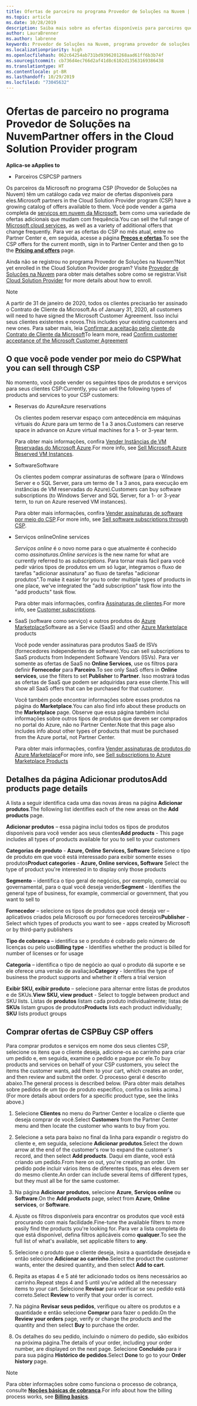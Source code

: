```yaml
---
title: Ofertas de parceiro no programa Provedor de Soluções na Nuvem | Partner Center
ms.topic: article
ms.date: 10/28/2019
description: Saiba mais sobre as ofertas disponíveis para parceiros que vendem por meio do programa Provedor de Soluções na Nuvem.
author: LauraBrenner
ms.author: labrenne
keywords: Provedor de Soluções na Nuvem, programa provedor de soluções na nuvem, CSP, adicionar um produto, vender para clientes, ofertas de parceiro, ofertas de CSP, serviços baseados em nuvem, Azure, Office 365, Dynamics, parceiro CSP, vender no CSP, Azure RI, instâncias de Máquinas Virtuais reservadas do Azure, reservas do Azure, serviços online, software de assinatura, AHUB, SQL Server no Azure, Windows Server no Azure, assinaturas de cliente
ms.localizationpriority: high
ms.openlocfilehash: 062c64254ab731bd9396201268aad61ff6b3b74f
ms.sourcegitcommit: cb736d4ec766d2af41d8c6102d13563169386438
ms.translationtype: HT
ms.contentlocale: pt-BR
ms.lasthandoff: 10/29/2019
ms.locfileid: "73045632"
---
```

# <a name="partner-offers-in-the-cloud-solution-provider-program"></a><span data-ttu-id="ee939-104">Ofertas de parceiro no programa Provedor de Soluções na Nuvem</span><span class="sxs-lookup"><span data-stu-id="ee939-104">Partner offers in the Cloud Solution Provider program</span></span> 

<span data-ttu-id="ee939-105">**Aplica-se a**</span><span class="sxs-lookup"><span data-stu-id="ee939-105">**Applies to**</span></span>

-  <span data-ttu-id="ee939-106">Parceiros CSP</span><span class="sxs-lookup"><span data-stu-id="ee939-106">CSP partners</span></span>

<span data-ttu-id="ee939-107">Os parceiros da Microsoft no programa CSP (Provedor de Soluções na Nuvem) têm um catálogo cada vez maior de ofertas disponíveis para eles.</span><span class="sxs-lookup"><span data-stu-id="ee939-107">Microsoft partners in the Cloud Solution Provider program (CSP) have a growing catalog of offers available to them.</span></span> <span data-ttu-id="ee939-108">Você pode vender a gama completa de [serviços em nuvem da Microsoft](https://partner.microsoft.com/cloud-solution-provider/products-and-services), bem como uma variedade de ofertas adicionais que mudam com frequência.</span><span class="sxs-lookup"><span data-stu-id="ee939-108">You can sell the full range of [Microsoft cloud services](https://partner.microsoft.com/cloud-solution-provider/products-and-services), as well as a variety of additional offers that change frequently.</span></span> <span data-ttu-id="ee939-109">Para ver as ofertas do CSP no mês atual, entre no Partner Center e, em seguida, acesse a página [**Preços e ofertas**](https://partnercenter.microsoft.com/pcv/sales).</span><span class="sxs-lookup"><span data-stu-id="ee939-109">To see the CSP offers for the current month, sign in to Partner Center and then go to the [**Pricing and offers**](https://partnercenter.microsoft.com/pcv/sales) page.</span></span>  

<span data-ttu-id="ee939-110">Ainda não se registrou no programa Provedor de Soluções na Nuvem?</span><span class="sxs-lookup"><span data-stu-id="ee939-110">Not yet enrolled in the Cloud Solution Provider program?</span></span> <span data-ttu-id="ee939-111">Visite [Provedor de Soluções na Nuvem](https://partner.microsoft.com/cloud-solution-provider) para obter mais detalhes sobre como se registrar.</span><span class="sxs-lookup"><span data-stu-id="ee939-111">Visit [Cloud Solution Provider](https://partner.microsoft.com/cloud-solution-provider) for more details about how to enroll.</span></span> 

>[!NOTE]
><span data-ttu-id="ee939-112">A partir de 31 de janeiro de 2020, todos os clientes precisarão ter assinado o Contrato de Cliente da Microsoft.</span><span class="sxs-lookup"><span data-stu-id="ee939-112">As of January 31, 2020, all customers will need to have signed the Microsoft Customer Agreement.</span></span> <span data-ttu-id="ee939-113">Isso inclui seus clientes existentes e novos.</span><span class="sxs-lookup"><span data-stu-id="ee939-113">This includes your existing customers and new ones.</span></span> <span data-ttu-id="ee939-114">Para saber mais, leia [Confirmar a aceitação pelo cliente do Contrato de Cliente da Microsoft](confirm-customer-agreement.md)</span><span class="sxs-lookup"><span data-stu-id="ee939-114">To learn more, read [Confirm customer acceptance of the Microsoft Customer Agreement](confirm-customer-agreement.md)</span></span>

## <a name="what-you-can-sell-through-csp"></a><span data-ttu-id="ee939-115">O que você pode vender por meio do CSP</span><span class="sxs-lookup"><span data-stu-id="ee939-115">What you can sell through CSP</span></span>

<span data-ttu-id="ee939-116">No momento, você pode vender os seguintes tipos de produtos e serviços para seus clientes CSP:</span><span class="sxs-lookup"><span data-stu-id="ee939-116">Currently, you can sell the following types of products and services to your CSP customers:</span></span>

- <span data-ttu-id="ee939-117">Reservas do Azure</span><span class="sxs-lookup"><span data-stu-id="ee939-117">Azure reservations</span></span><br> 

    <span data-ttu-id="ee939-118">Os clientes podem reservar espaço com antecedência em máquinas virtuais do Azure para um termo de 1 a 3 anos.</span><span class="sxs-lookup"><span data-stu-id="ee939-118">Customers can reserve space in advance on Azure virtual machines for a 1- or 3-year term.</span></span><br>
    
    <span data-ttu-id="ee939-119">Para obter mais informações, confira [Vender Instâncias de VM Reservadas do Microsoft Azure](azure-reservations.md).</span><span class="sxs-lookup"><span data-stu-id="ee939-119">For more info, see [Sell Microsoft Azure Reserved VM Instances](azure-reservations.md).</span></span>

- <span data-ttu-id="ee939-120">Software</span><span class="sxs-lookup"><span data-stu-id="ee939-120">Software</span></span><br>

    <span data-ttu-id="ee939-121">Os clientes podem comprar assinaturas de software (para o Windows Server e o SQL Server, para um termo de 1 a 3 anos, para execução em instâncias de VM reservadas do Azure).</span><span class="sxs-lookup"><span data-stu-id="ee939-121">Customers can buy software subscriptions (to Windows Server and SQL Server, for a 1- or 3-year term, to run on Azure reserved VM instances).</span></span><br>
 
    <span data-ttu-id="ee939-122">Para obter mais informações, confira [Vender assinaturas de software por meio do CSP](csp-software-subscriptions.md).</span><span class="sxs-lookup"><span data-stu-id="ee939-122">For more info, see [Sell software subscriptions through CSP](csp-software-subscriptions.md).</span></span>  

- <span data-ttu-id="ee939-123">Serviços online</span><span class="sxs-lookup"><span data-stu-id="ee939-123">Online services</span></span><br>

    <span data-ttu-id="ee939-124">*Serviços online* é o novo nome para o que atualmente é conhecido como *assinaturas*.</span><span class="sxs-lookup"><span data-stu-id="ee939-124">*Online services* is the new name for what are currently referred to as *subscriptions*.</span></span> <span data-ttu-id="ee939-125">Para tornar mais fácil para você pedir vários tipos de produtos em um só lugar, integramos o fluxo de tarefas "adicionar assinatura" ao fluxo de tarefas "adicionar produtos".</span><span class="sxs-lookup"><span data-stu-id="ee939-125">To make it easier for you to order multiple types of products in one place, we've integrated the "add subscription" task flow into the "add products" task flow.</span></span><br>
    
    <span data-ttu-id="ee939-126">Para obter mais informações, confira [Assinaturas de clientes](customer-subscriptions.md).</span><span class="sxs-lookup"><span data-stu-id="ee939-126">For more info, see [Customer subscriptions](customer-subscriptions.md).</span></span>

- <span data-ttu-id="ee939-127">SaaS (software como serviço) e outros produtos do [Azure Marketplace](https://azuremarketplace.microsoft.com/marketplace)</span><span class="sxs-lookup"><span data-stu-id="ee939-127">Software as a Service (SaaS) and other [Azure Marketplace](https://azuremarketplace.microsoft.com/marketplace) products</span></span><br>

    <span data-ttu-id="ee939-128">Você pode vender assinaturas para produtos SaaS de ISVs (fornecedores independentes de software).</span><span class="sxs-lookup"><span data-stu-id="ee939-128">You can sell subscriptions to SaaS products from Independent Software Vendors (ISVs).</span></span> <span data-ttu-id="ee939-129">Para ver somente as ofertas de SaaS no **Online Services**, use os filtros para definir **Fornecedor** para **Parceiro**.</span><span class="sxs-lookup"><span data-stu-id="ee939-129">To see only SaaS offers in **Online services**, use the filters to set **Publisher** to **Partner**.</span></span> <span data-ttu-id="ee939-130">Isso mostrará todas as ofertas de SaaS que podem ser adquiridas para esse cliente.</span><span class="sxs-lookup"><span data-stu-id="ee939-130">This will show all SaaS offers that can be purchased for that customer.</span></span><br>
    
    <span data-ttu-id="ee939-131">Você também pode encontrar informações sobre esses produtos na página do **Marketplace**.</span><span class="sxs-lookup"><span data-stu-id="ee939-131">You can also find info about these products on the **Marketplace** page.</span></span> <span data-ttu-id="ee939-132">Observe que essa página também inclui informações sobre outros tipos de produtos que devem ser comprados no portal do Azure, não no Partner Center.</span><span class="sxs-lookup"><span data-stu-id="ee939-132">Note that this page also includes info about other types of products that must be purchased from the Azure portal, not Partner Center.</span></span><br>

    <span data-ttu-id="ee939-133">Para obter mais informações, confira [Vender assinaturas de produtos do Azure Marketplace](sell-marketplace-products.md)</span><span class="sxs-lookup"><span data-stu-id="ee939-133">For more info, see [Sell subscriptions to Azure Marketplace Products](sell-marketplace-products.md)</span></span>

## <a name="add-products-page-details"></a><span data-ttu-id="ee939-134">Detalhes da página Adicionar produtos</span><span class="sxs-lookup"><span data-stu-id="ee939-134">Add products page details</span></span>

<span data-ttu-id="ee939-135">A lista a seguir identifica cada uma das novas áreas na página **Adicionar produtos**.</span><span class="sxs-lookup"><span data-stu-id="ee939-135">The following list identifies each of the new areas on the **Add products** page.</span></span>

<span data-ttu-id="ee939-136">**Adicionar produtos** – essa página inclui todos os tipos de produtos disponíveis para você vender aos seus clientes</span><span class="sxs-lookup"><span data-stu-id="ee939-136">**Add products** - This page includes all types of products available for you to sell to  your customers</span></span>

<span data-ttu-id="ee939-137">**Categorias de produto** - **Azure, Online Services, Software** Selecione o tipo de produto em que você está interessado para exibir somente esses produtos</span><span class="sxs-lookup"><span data-stu-id="ee939-137">**Product categories** - **Azure, Online services, Software** Select the type of product you're interested in to display only those products</span></span>

<span data-ttu-id="ee939-138">**Segmento** – identifica o tipo geral de negócios, por exemplo, comercial ou governamental, para o qual você deseja vender</span><span class="sxs-lookup"><span data-stu-id="ee939-138">**Segment** - Identifies the general type of business, for example, commercial or government, that you want to sell to</span></span>

<span data-ttu-id="ee939-139">**Fornecedor** – selecione os tipos de produtos que você deseja ver – aplicativos criados pela Microsoft ou por fornecedores terceiros</span><span class="sxs-lookup"><span data-stu-id="ee939-139">**Publisher** - Select which types of products you want to see - apps created by Microsoft or by third-party publishers</span></span>

<span data-ttu-id="ee939-140">**Tipo de cobrança** – identifica se o produto é cobrado pelo número de licenças ou pelo uso</span><span class="sxs-lookup"><span data-stu-id="ee939-140">**Billing type** - Identifies whether the product is billed for number of licenses or for usage</span></span>

<span data-ttu-id="ee939-141">**Categoria** – identifica o tipo de negócio ao qual o produto dá suporte e se ele oferece uma versão de avaliação</span><span class="sxs-lookup"><span data-stu-id="ee939-141">**Category** - Identifies the type of business the product supports and whether it offers a trial version</span></span>

<span data-ttu-id="ee939-142">**Exibir SKU, exibir produto** – selecione para alternar entre listas de produtos e de SKUs.</span><span class="sxs-lookup"><span data-stu-id="ee939-142">**View SKU, view product** - Select to toggle between product and SKU lists.</span></span> <span data-ttu-id="ee939-143">Listas de **produtos** listam cada produto individualmente; listas de **SKUs** listam grupos de produtos</span><span class="sxs-lookup"><span data-stu-id="ee939-143">**Products** lists each product individually; **SKU** lists product groups</span></span>

## <a name="buy-csp-offers"></a><span data-ttu-id="ee939-144">Comprar ofertas de CSP</span><span class="sxs-lookup"><span data-stu-id="ee939-144">Buy CSP offers</span></span>

<span data-ttu-id="ee939-145">Para comprar produtos e serviços em nome dos seus clientes CSP, selecione os itens que o cliente deseja, adicione-os ao carrinho para criar um pedido e, em seguida, examine o pedido e pague por ele.</span><span class="sxs-lookup"><span data-stu-id="ee939-145">To buy products and services on behalf of your CSP customers, you select the items the customer wants, add them to your cart, which creates an order, and then review and submit the order.</span></span> <span data-ttu-id="ee939-146">O processo geral é descrito abaixo.</span><span class="sxs-lookup"><span data-stu-id="ee939-146">The general process is described below.</span></span> <span data-ttu-id="ee939-147">(Para obter mais detalhes sobre pedidos de um tipo de produto específico, confira os links acima.)</span><span class="sxs-lookup"><span data-stu-id="ee939-147">(For more details about orders for a specific product type, see the links above.)</span></span>

1. <span data-ttu-id="ee939-148">Selecione **Clientes** no menu do Partner Center e localize o cliente que deseja comprar de você.</span><span class="sxs-lookup"><span data-stu-id="ee939-148">Select **Customers** from the Partner Center menu and then locate the customer who wants to buy from you.</span></span> 

2. <span data-ttu-id="ee939-149">Selecione a seta para baixo no final da linha para expandir o registro do cliente e, em seguida, selecione **Adicionar produtos**.</span><span class="sxs-lookup"><span data-stu-id="ee939-149">Select the down arrow at the end of the customer's row to expand the customer's record, and then select **Add products**.</span></span> <span data-ttu-id="ee939-150">Daqui em diante, você está criando um pedido.</span><span class="sxs-lookup"><span data-stu-id="ee939-150">From here on out, you're creating an order.</span></span> <span data-ttu-id="ee939-151">Um pedido pode incluir vários itens de diferentes tipos, mas eles devem ser do mesmo cliente.</span><span class="sxs-lookup"><span data-stu-id="ee939-151">An order can include several items of different types, but they must all be for the same customer.</span></span>

3. <span data-ttu-id="ee939-152">Na página **Adicionar produtos**, selecione **Azure**, **Serviços online** ou **Software**.</span><span class="sxs-lookup"><span data-stu-id="ee939-152">On the **Add products** page, select from **Azure**, **Online services**, or **Software**.</span></span>

4. <span data-ttu-id="ee939-153">Ajuste os filtros disponíveis para encontrar os produtos que você está procurando com mais facilidade.</span><span class="sxs-lookup"><span data-stu-id="ee939-153">Fine-tune the available filters to more easily find the products you're looking for.</span></span> <span data-ttu-id="ee939-154">Para ver a lista completa do que está disponível, defina filtros aplicáveis como **qualquer**.</span><span class="sxs-lookup"><span data-stu-id="ee939-154">To see the full list of what's available, set applicable filters to **any**.</span></span> 

5. <span data-ttu-id="ee939-155">Selecione o produto que o cliente deseja, insira a quantidade desejada e então selecione **Adicionar ao carrinho**.</span><span class="sxs-lookup"><span data-stu-id="ee939-155">Select the product the customer wants, enter the desired quantity, and then select **Add to cart**.</span></span>

6. <span data-ttu-id="ee939-156">Repita as etapas 4 e 5 até ter adicionado todos os itens necessários ao carrinho.</span><span class="sxs-lookup"><span data-stu-id="ee939-156">Repeat steps 4 and 5 until you’ve added all the necessary items to your cart.</span></span> <span data-ttu-id="ee939-157">Selecione **Revisar** para verificar se seu pedido está correto.</span><span class="sxs-lookup"><span data-stu-id="ee939-157">Select **Review** to verify that your order is correct.</span></span>  

7. <span data-ttu-id="ee939-158">Na página **Revisar seus pedidos**, verifique ou altere os produtos e a quantidade e então selecione **Comprar** para fazer o pedido.</span><span class="sxs-lookup"><span data-stu-id="ee939-158">On the **Review your orders** page, verify or change the products and the quantity and then select **Buy** to purchase the order.</span></span> 

8. <span data-ttu-id="ee939-159">Os detalhes do seu pedido, incluindo o número do pedido, são exibidos na próxima página.</span><span class="sxs-lookup"><span data-stu-id="ee939-159">The details of your order, including your order number, are displayed on the next page.</span></span> <span data-ttu-id="ee939-160">Selecione **Concluído** para ir para sua página **Histórico de pedidos**.</span><span class="sxs-lookup"><span data-stu-id="ee939-160">Select **Done** to go to your **Order history** page.</span></span> 

> [!NOTE]
> <span data-ttu-id="ee939-161">Para obter informações sobre como funciona o processo de cobrança, consulte [**Noções básicas de cobrança**](https://docs.microsoft.com/partner-center/billing-basics).</span><span class="sxs-lookup"><span data-stu-id="ee939-161">For info about how the billing process works, see [**Billing basics**](https://docs.microsoft.com/partner-center/billing-basics).</span></span>


